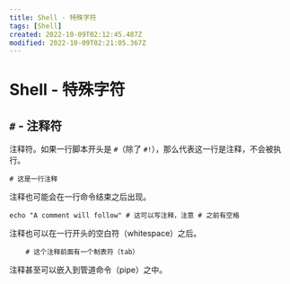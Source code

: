```yaml
---
title: Shell - 特殊字符
tags: [Shell]
created: 2022-10-09T02:12:45.487Z
modified: 2022-10-09T02:21:05.367Z
---
```


# Shell - 特殊字符

## `#` - 注释符

注释符。如果一行脚本开头是 `#`（除了 `#!`），那么代表这一行是注释，不会被执行。

```shell
# 这是一行注释
```

注释也可能会在一行命令结束之后出现。

```shell
echo "A comment will follow" # 这可以写注释，注意 # 之前有空格
```

注释也可以在一行开头的空白符（whitespace）之后。

```shell
    # 这个注释前面有一个制表符（tab）
```

注释甚至可以嵌入到管道命令（pipe）之中。

```shell

```
